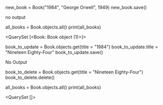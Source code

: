 new_book = Book("1984", "George Orwell", 1949)
new_book.save()

no output



all_books = Book.objects.all()
print(all_books)

<QuerySet [<Book: Book object (1)>]>



book_to_update = Book.objects.get(title = "1984")
book_to_update.title = "Nineteen Eighty-Four"
book_to_update.save()

No Output



book_to_delete = Book.objects.get(title = "Nineteen Eighty-Four")
book_to_delete.delete()

all_books = Book.objects.all()
print(all_books)

<QuerySet []>

